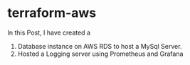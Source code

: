 # terraform-aws
In this Post, I have created a 
1.  Database instance on AWS RDS to host a MySql Server.
2.  Hosted a Logging server using Prometheus and Grafana 
